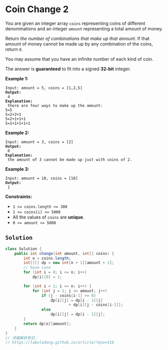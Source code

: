# Coin Change 2



You are given an integer array `coins` representing coins of different denominations and an integer `amount` representing a total amount of money.

Return _the number of combinations that make up that amount_. If that amount of money cannot be made up by any combination of the coins, return `0`.

You may assume that you have an infinite number of each kind of coin.

The answer is **guaranteed** to fit into a signed **32-bit** integer.

&#x20;

**Example 1:**

<pre><code>Input: amount = 5, coins = [1,2,5]
<strong>Output:
</strong> 4
<strong>Explanation:
</strong> there are four ways to make up the amount:
5=5
5=2+2+1
5=2+1+1+1
5=1+1+1+1+1
</code></pre>

**Example 2:**

<pre><code>Input: amount = 3, coins = [2]
<strong>Output:
</strong> 0
<strong>Explanation:
</strong> the amount of 3 cannot be made up just with coins of 2.
</code></pre>

**Example 3:**

<pre><code>Input: amount = 10, coins = [10]
<strong>Output:
</strong> 1
</code></pre>

&#x20;

**Constraints:**

* `1 <= coins.length <= 300`
* `1 <= coins[i] <= 5000`
* All the values of `coins` are **unique**.
* `0 <= amount <= 5000`

## `Solution`

```java
class Solution {
    public int change(int amount, int[] coins) {
        int n = coins.length;
        int[][] dp = new int[n + 1][amount + 1];
        // base case
        for (int i = 0; i <= n; i++)
            dp[i][0] = 1;

        for (int i = 1; i <= n; i++) {
            for (int j = 1; j <= amount; j++)
                if (j - coins[i-1] >= 0)
                    dp[i][j] = dp[i - 1][j]
                            + dp[i][j - coins[i-1]];
                else
                    dp[i][j] = dp[i - 1][j];
        }
        return dp[n][amount];
    }
}
// 详细解析参见：
// https://labuladong.github.io/article/?qno=518

```
